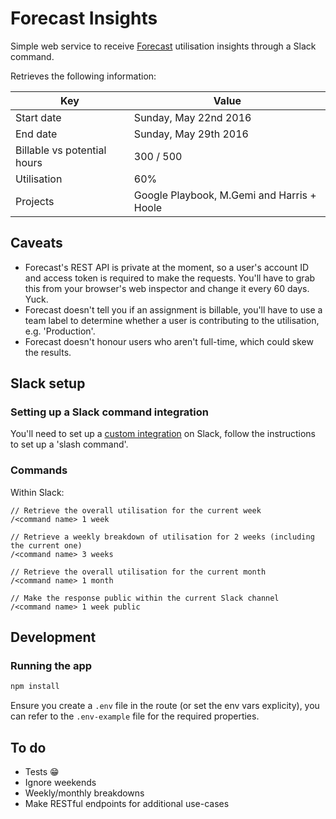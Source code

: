# Forecast Insights

Simple web service to receive [Forecast](http://forecastapp.com) utilisation insights through a Slack command.

Retrieves the following information:

| Key                         | Value                                      |
|-----------------------------|--------------------------------------------|
| Start date                  | Sunday, May 22nd 2016                      |
| End date                    | Sunday, May 29th 2016                      |
| Billable vs potential hours | 300 / 500                                  |
| Utilisation                 | 60%                                        |
| Projects                    | Google Playbook, M.Gemi and Harris + Hoole |

## Caveats

* Forecast's REST API is private at the moment, so a user's account ID and access token is required to make the requests. You'll have to grab this from your browser's web inspector and change it every 60 days. Yuck.
* Forecast doesn't tell you if an assignment is billable, you'll have to use a team label to determine whether a user is contributing to the utilisation, e.g. 'Production'.
* Forecast doesn't honour users who aren't full-time, which could skew the results.

## Slack setup

### Setting up a Slack command integration

You'll need to set up a [custom integration](https://api.slack.com/custom-integrations) on Slack, follow the instructions to set up a 'slash command'.

### Commands

Within Slack:

```
// Retrieve the overall utilisation for the current week
/<command name> 1 week

// Retrieve a weekly breakdown of utilisation for 2 weeks (including the current one)
/<command name> 3 weeks

// Retrieve the overall utilisation for the current month
/<command name> 1 month

// Make the response public within the current Slack channel
/<command name> 1 week public
```

## Development

### Running the app

```sh
npm install
```

Ensure you create a `.env` file in the route (or set the env vars explicity), you can refer to the `.env-example` file for the required properties.

## To do

* Tests 😁
* Ignore weekends
* Weekly/monthly breakdowns
* Make RESTful endpoints for additional use-cases
